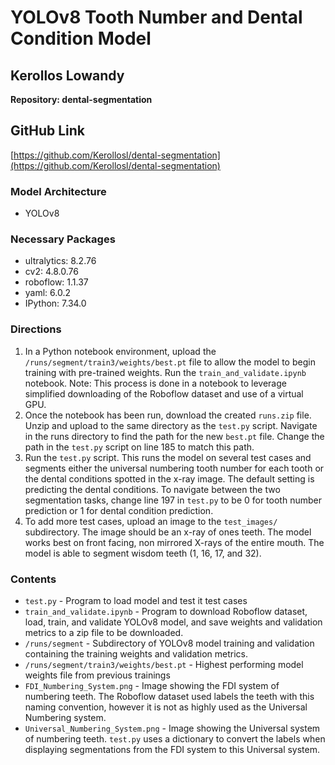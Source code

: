 # YOLOv8 Tooth Number and Dental Condition Model

## Kerollos Lowandy

**Repository: dental-segmentation**

## GitHub Link
[https://github.com/Kerollosl/dental-segmentation](https://github.com/Kerollosl/dental-segmentation)

### Model Architecture
- YOLOv8

### Necessary Packages
- ultralytics: 8.2.76
- cv2: 4.8.0.76
- roboflow: 1.1.37
- yaml: 6.0.2
- IPython: 7.34.0

### Directions

1. In a Python notebook environment, upload the `/runs/segment/train3/weights/best.pt` file to allow the model to begin training with pre-trained weights. Run the `train_and_validate.ipynb` notebook. Note: This process is done in a notebook to leverage simplified downloading of the Roboflow dataset and use of a virtual GPU.
2. Once the notebook has been run, download the created `runs.zip` file. Unzip and upload to the same directory as the `test.py` script. Navigate in the runs directory to find the path for the new `best.pt` file. Change the path in the `test.py` script on line 185 to match this path. 
3. Run the `test.py` script. This runs the model on several test cases and segments either the universal numbering tooth number for each tooth or the dental conditions spotted in the x-ray image. The default setting is predicting the dental conditions. To navigate between the two segmentation tasks, change line 197 in `test.py` to be 0 for tooth number prediction or 1 for dental condition prediction.
4. To add more test cases, upload an image to the `test_images/` subdirectory. The image should be an x-ray of ones teeth. The model works best on front facing, non mirrored X-rays of the entire mouth. The model is able to segment wisdom teeth (1, 16, 17, and 32).

### Contents

- `test.py` - Program to load model and test it test cases
- `train_and_validate.ipynb` - Program to download Roboflow dataset, load, train, and validate YOLOv8 model, and save weights and validation metrics to a zip file to be downloaded. 
- `/runs/segment` - Subdirectory of YOLOv8 model training and validation containing the training weights and validation metrics.
- `/runs/segment/train3/weights/best.pt` - Highest performing model weights file from previous trainings
- `FDI_Numbering_System.png` - Image showing the FDI system of numbering teeth. The Roboflow dataset used labels the teeth with this naming convention, however it is not as highly used as the Universal Numbering system. 
- `Universal_Numbering_System.png` - Image showing the Universal system of numbering teeth. `test.py` uses a dictionary to convert the labels when displaying segmentations from the FDI system to this Universal system. 